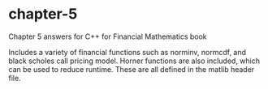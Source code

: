 # chapter-5
Chapter 5 answers for C++ for Financial Mathematics book


Includes a variety of financial functions such as norminv, normcdf, and black scholes call pricing model. Horner functions are also included, which can be used to reduce runtime. These are all defined in the matlib header file. 
